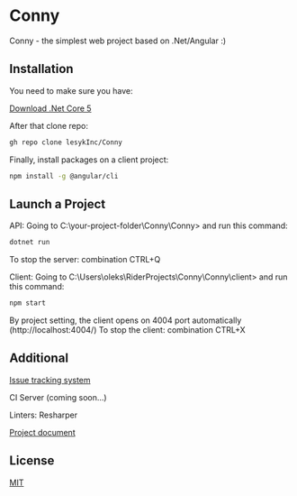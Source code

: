 # Conny

Conny - the simplest web project based on .Net/Angular :)

## Installation

You need to make sure you have:

[Download .Net Core 5](https://dotnet.microsoft.com/download/dotnet/5.0)

After that clone repo:

```bash
gh repo clone lesykInc/Conny
```

Finally, install packages on a client project:

```bash
npm install -g @angular/cli
```

## Launch a Project

API:
Going to C:\your-project-folder\Conny\Conny> and run this command:  
```bash
dotnet run
```
To stop the server: combination CTRL+Q

Client:
Going to C:\Users\oleks\RiderProjects\Conny\Conny\client> and run this command:
```bash
npm start
```
By project setting, the client opens on 4004 port automatically (http://localhost:4004/)
To stop the client: combination CTRL+X


## Additional
[Issue tracking system](https://kanbanflow.com/board/3ErBXyD)

CI Server (coming soon...)

Linters: Resharper

[Project document](https://docs.google.com/document/d/1ezqHW2PpMDcvJ4PadTuHkiiFIfjEx6zvjQNgBs2dDqY/edit)

## License
[MIT](https://choosealicense.com/licenses/mit/)

